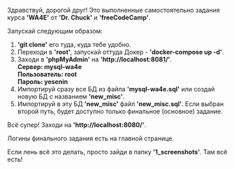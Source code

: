 Здравствуй, дорогой друг! Это выполненные самостоятельно задания курса <b>'WA4E'</b> от <b>'Dr. Chuck'</b> и <b>'freeCodeCamp'</b>.<br/>

Запускай следующим образом:<br/>

1. <b>'git clone'</b> его туда, куда тебе удобно.
2. Переходи в <b>'root'</b>, запускай оттуда Докер - <b>'docker-compose up -d'</b>.
3. Заходи в <b>'phpMyAdmin'</b> на <b>'http://localhost:8081/'</b>.<br/>
   <b>Сервер: mysql-wa4e</b><br/>
   <b>Пользователь: root</b><br/>
   <b>Пароль: yesenin</b><br/>
4. Импортируй сразу все БД из файла <b>'mysql-wa4e.sql'</b> или создай новую БД с названием <b>'new_misc'</b>.
5. Импортируй в эту БД <b>'new_misc'</b> файл <b>'new_misc.sql'</b>. Если выбран второй путь, будет доступно только финальное (основное) задание.

Всё супер! Заходи на <b>'http://localhost:8080/'</b>.<br/>

Логины финального задания есть на главной странице.

Если лень всё это делать, просто зайди в папку <b>'1_screenshots'</b>. Там всё есть!
